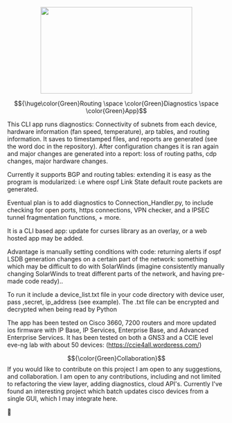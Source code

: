 

<p align="center">
<img src=https://user-images.githubusercontent.com/74038190/225813708-98b745f2-7d22-48cf-9150-083f1b00d6c9.gif width="350" height="200"/>
</p>



$${\huge\color{Green}Routing \space \color{Green}Diagnostics \space \color{Green}App}$$


This CLI app runs diagnostics: Connectivity of subnets from each device, hardware information (fan speed, temperature), arp tables, and routing information. It saves to timestamped files, and reports are generated (see the word doc in the repository). After configuration changes it is ran again and major changes are generated into a report: loss of routing paths, cdp changes, major hardware changes. 

Currently it supports BGP and routing tables: extending it is easy as the program is modularized: i.e where ospf Link State default route packets are generated.


Eventual plan is to add diagnostics to Connection_Handler.py, to include checking for open ports, https connections, VPN checker, and a IPSEC tunnel fragmentation functions, + more. 

It is a CLI based app: update for curses library as an overlay, or a web hosted app may be added.

Advantage is manually setting conditions with code: returning alerts if ospf LSDB generation changes on a certain part of the network: something which may be difficult to do with SolarWinds (imagine consistently manually changing SolarWinds to treat different parts of the network, and having pre-made code ready)..

To run it include a device_list.txt file in your code directory with device user, pass ,secret, ip_address (see example). The .txt file can be encrypted and decrypted when being read by Python

The app has been tested on Cisco 3660, 7200 routers  and more updated ios firmware with IP Base, IP Services, Enterprise Base, and Advanced Enterprise Services. It has been tested on both a GNS3 and a CCIE level eve-ng lab with about 50 devices:  (https://ccie4all.wordpress.com/)



$${\color{Green}Collaboration}$$
If you would like to contribute on this  project I am open to any suggestions, and collaboration.
I am open to any contributions, including and not limited to refactoring the view layer, adding diagnostics, cloud API's.
Currently I've found an interesting project which batch updates cisco devices from a single GUI, which I may integrate here.



🤗

